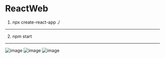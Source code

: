 # ReactWeb
1. npx create-react-app ./
-------------------------------------
2. npm start
-------------------------------------
![image](https://user-images.githubusercontent.com/82562025/214635880-b1cf1325-9d89-4279-8751-36e561de92dc.png)
![image](https://user-images.githubusercontent.com/82562025/214635922-5b81102d-14b3-4dfb-8916-070b3c0b81c2.png)
![image](https://user-images.githubusercontent.com/82562025/214635970-318ce2bf-e8d1-4b55-8ca3-1cb43a8c8cef.png)
